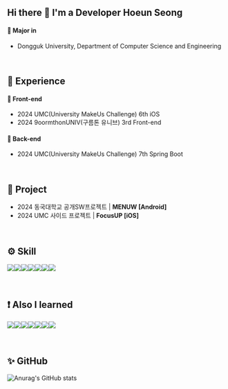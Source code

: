 ## Hi there 👋 I'm a Developer Hoeun Seong
#### 📌 Major in
<ul>
  <li>Dongguk University, Department of Computer Science and Engineering</li>
</ul>
<br>

## 🫧 Experience
#### 📌 Front-end
<ul>
  <li>2024 UMC(University MakeUs Challenge) 6th iOS</li>
  <li>2024 9oormthonUNIV(구름톤 유니브) 3rd Front-end</li>
</ul>

#### 📌 Back-end
<ul>
  <li>2024 UMC(University MakeUs Challenge) 7th Spring Boot</li>
</ul>
<br>

## 📝 Project
<ul>
  <li>2024 동국대학교 공개SW프로젝트 | <b>MENUW [Android]</b></li>
  <li>2024 UMC 사이드 프로젝트 | <b>FocusUP [iOS]</b></li>
</ul>
<br>

## ⚙️ Skill
<img src="https://img.shields.io/badge/Java-007396?style=flat-square&logo=Java&logoColor=white"/><img src="https://img.shields.io/badge/C-A8B9CC?style=flat-square&logo=C&logoColor=white"/><img src="https://img.shields.io/badge/C++-00599C?style=flat-square&logo=Cplusplus&logoColor=white"/><img src="https://img.shields.io/badge/Python-3776AB?style=flat-square&logo=Python&logoColor=white"/><img src="https://img.shields.io/badge/Swift-F05138?style=flat-square&logo=Swift&logoColor=white"/><img src="https://img.shields.io/badge/UIKit-2396F3?style=flat-square&logo=UIKit&logoColor=white"/><img src="https://img.shields.io/badge/CocoaPods-EE3322?style=flat-square&logo=CocoaPods&logoColor=white"/>
<br><br><br>

## ❗ Also I learned
<img src="https://img.shields.io/badge/Kotlin-7F52FF?style=flat-square&logo=Kotlin&logoColor=white"/><img src="https://img.shields.io/badge/HTML5-E34F26?style=flat-square&logo=HTML5&logoColor=white"/><img src="https://img.shields.io/badge/JavaScript-F7DF1E?style=flat-square&logo=JavaScript&logoColor=white"/><img src="https://img.shields.io/badge/CSS3-1572B6?style=flat-square&logo=CSS3&logoColor=white"/><img src="https://img.shields.io/badge/Spring Boot-6DB33F?style=flat-square&logo=SpringBoot&logoColor=white"/><img src="https://img.shields.io/badge/Django-092E20?style=flat-square&logo=Django&logoColor=white"/><img src="https://img.shields.io/badge/MySQL-4479A1?style=flat-square&logo=MySQL&logoColor=white"/>
<br><br><br>

## ✨ GitHub
![Anurag's GitHub stats](https://github-readme-stats.vercel.app/api?username=sunhanmoo&show_icons=true&theme=graywhite)
